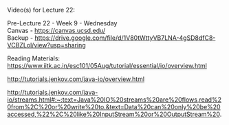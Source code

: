 Video(s) for Lecture 22:

Pre-Lecture 22 - Week 9 - Wednesday  
Canvas - https://canvas.ucsd.edu/  
Backup - https://drive.google.com/file/d/1V80tWttyVB7LNA-4gSD8dfC8-VCBZLol/view?usp=sharing

Reading Materials:
https://www.iitk.ac.in/esc101/05Aug/tutorial/essential/io/overview.html

http://tutorials.jenkov.com/java-io/overview.html

http://tutorials.jenkov.com/java-io/streams.html#:~:text=Java%20IO%20streams%20are%20flows,read%20from%2C%20or%20write%20to.&text=Data%20can%20only%20be%20accessed,%22%2C%20like%20InputStream%20or%20OutputStream%20.
